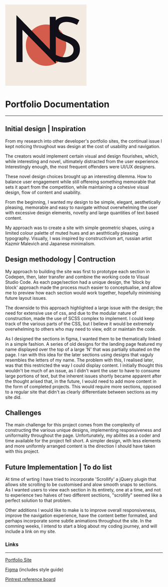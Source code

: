 ![](https://github.com/Nick-Son/portfolio/blob/master/assets/img/logo-2.png?raw=true "Logo Title Text 1")

# Portfolio Documentation
---

## Initial design | Inspiration
From my research into other developer's portfolio sites, the continual issue I kept noticing throughout was design at the  cost of usability and navigation.

The creators would implement certain visual and design flourishes, which, while interesting and novel, ultimately distracted from the user experience. Interestingly enough, the most frequent offenders were UI/UX designers.

These novel design choices brought up an interesting dilemma. How to balance user engagement while still offereing something memorable that sets it apart from the competition, while maintaining a cohesive visual design, flow of content and usability.

From the beginning, I wanted my design to be simple, elegant, aesthetically pleasing, memorable and easy to navigate without overwhelming the user with excessive design elements, novelty and large quantities of text based content.

My approach was to create a site with simple geometric shapes, using a limited colour palette of muted hues and an aesthtically pleasing typography. Visually, I was inspired by constructivism art, russian artist Kazmir Malevich and Japanese minimalism.


## Design methodology | Contruction
My approach to building the site was first to prototype each section in Codepen, then, later transfer and combine the working code to Visual Studio Code. As each page/section had a unique design, the 'block by block' approach made the process much easier to conceptualise, and allow me to preview how each section would work together, hopefully minimising future layout issues.

The downside to this approach highlighted a large issue with the design; the need for extensive use of css, and due to the modular nature of construction, made the use of SCSS complex to implement. I could keep track of the various parts of the CSS, but I believe it would be extremely overwhelming to others who may need to view, edit or maintain the code.

As I designed the sections in figma, I wanted them to be thematically linked in a simple fashion. A series of old designs for the landing page featured my name displayed over the top of a large 'N' that was partially situated on the page. I ran with this idea for the later sections using designs that vaguly resembles the letters of my name. The problem with this, I realised later, was that this restricted the way I could display content. I initially thought this wouldn't be much of an issue, as I didn't want the user to have to consume large portions of text, but the inherent issues shortly became apparent after the thought arised that, in the future, I would need to add more content in the form of completed projects. This would require more sections, opposed to a regular site that didn't as clearly differentiate between sections as my site did.

## Challenges
The main challenge for this project comes from the complexity of constructing the various unique designs, implementing responsiveness and uniformality throughout the page. Unfortunately, my abilites as a coder and time available for the project fell short. A simpler design, with less elements and more uniformly arranged content is the direction I should have taken with this project. 

## Future Implementation | To do list
At time of wrting I have tried to incorporate 'Scrollify' a jQuery plugin that allows site scrolling to be customised and alow smooth snaps to sections. As I wanted users to view each section in its entirety, one at a time, and not to experience two halves of two different sectiions, "scrollify" seemed like a perfect solution to that problem.

Other additions I would like to make is to improve overall responsiveness, improve the navigation experience, have the content better formated, and perhaps incorporate some subtle animations throughout the site. In the comming weeks, I intend to start a blog about my coding journey, and will include a link on my site.

### Links
---

[Portfolio Site](nicksonner.io)

[Figma](https://www.figma.com/file/H5z6K6qANoc9z8b7agdJNTnH/Portfolio-Designs) (includes style guide)

[Pintrest reference board](https://au.pinterest.com/nicksonner/portfolio/)





